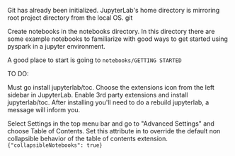 Git has already been initialized. JupyterLab's home directory is mirroring root project directory from the local OS. git

Create notebooks in the notebooks directory. In this directory there are some example notebooks to familiarize with good ways to get started using pyspark in a jupyter environment.

A good place to start is going to `notebooks/GETTING STARTED`

TO DO:

Must go install jupyterlab/toc. Choose the extensions icon from the left sidebar in JupyterLab. Enable 3rd party extensions and install jupyterlab/toc. After installing you'll need to do a rebuild jupyterlab, a message will inform you. 


Select Settings in the top menu bar and go to "Advanced Settings" and choose Table of Contents. Set this attribute in to override the default non collapsible behavior of the table of contents extension. 
`{"collapsibleNotebooks": true}`
